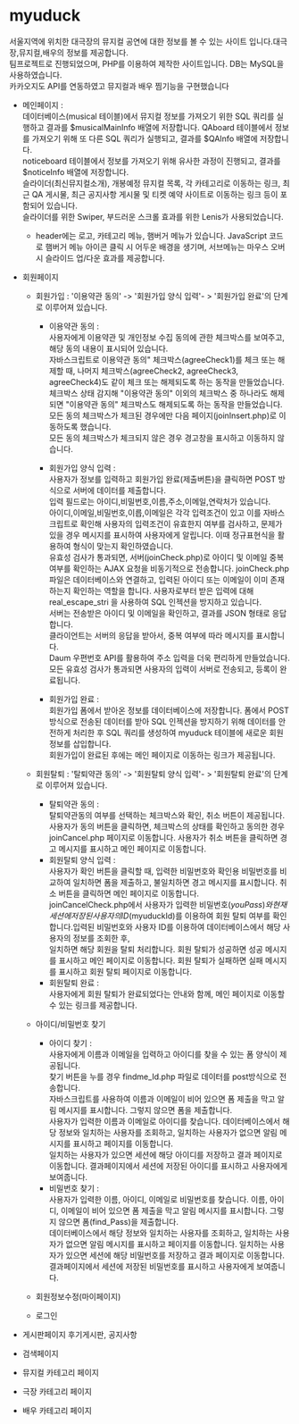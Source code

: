 # myuduck
서울지역에 위치한 대극장의 뮤지컬 공연에 대한 정보를 볼 수 있는 사이트 입니다.대극장,뮤지컬,배우의 정보를 제공합니다.   
팀프로젝트로 진행되었으며, PHP를 이용하여 제작한 사이트입니다. DB는 MySQL을 사용하였습니다.   
카카오지도 API를 연동하였고 뮤지컬과 배우 찜기능을 구현했습니다

- 메인페이지 :   
  데이터베이스(musical 테이블)에서 뮤지컬 정보를 가져오기 위한 SQL 쿼리를 실행하고 결과를 $musicalMainInfo 배열에 저장합니다.
  QAboard 테이블에서 정보를 가져오기 위해 또 다른 SQL 쿼리가 실행되고, 결과를 $QAInfo 배열에 저장합니다.   
  noticeboard 테이블에서 정보를 가져오기 위해 유사한 과정이 진행되고, 결과를 $noticeInfo 배열에 저장합니다.   
  슬라이더(최신뮤지컬소개), 개봉예정 뮤지컬 목록, 각 카테고리로 이동하는 링크, 최근 QA 게시물, 최근 공지사항 게시물 및 티켓 예약 사이트로 이동하는 링크 등이 포함되어 있습니다.   
  슬라이더를 위한 Swiper, 부드러운 스크롤 효과를 위한 Lenis가 사용되었습니다.   
  - header에는 로고, 카테고리 메뉴, 햄버거 메뉴가 있습니다. JavaScript 코드로 햄버거 메뉴 아이콘 클릭 시 어두운 배경을 생기며, 서브메뉴는 마우스 오버 시 슬라이드 업/다운 효과를 제공합니다.   

- 회원페이지   
  - 회원가입 : '이용약관 동의' -> '회원가입 양식 입력'- > '회원가입 완료'의 단계로 이루어져 있습니다.   
    - 이용약관 동의 :   
      사용자에게 이용약관 및 개인정보 수집 동의에 관한 체크박스를 보여주고, 해당 동의 내용이 표시되어 있습니다.   
      자바스크립트로 이용약관 동의" 체크박스(agreeCheck1)를 체크 또는 해제할 때, 나머지 체크박스(agreeCheck2, agreeCheck3, agreeCheck4)도 같이 체크 또는 해제되도록 하는 동작을 만들었습니다.   
      체크박스 상태 감지해 "이용약관 동의" 이외의 체크박스 중 하나라도 해제되면 "이용약관 동의" 체크박스도 해제되도록 하는 동작을 만들었습니다.   
      모든 동의 체크박스가 체크된 경우에만 다음 페이지(joinInsert.php)로 이동하도록 했습니다.   
      모든 동의 체크박스가 체크되지 않은 경우 경고창을 표시하고 이동하지 않습니다.

    - 회원가입 양식 입력 :   
      사용자가 정보를 입력하고 회원가입 완료(제출버튼)을 클릭하면 POST 방식으로 서버에 데이터를 제출합니다.   
      입력 필드로는 아이디,비밀번호,이름,주소,이메일,연락처가 있습니다.   
      아이디,이메일,비밀번호,이릅,이메일은 각각 입력조건이 있고 이를 자바스크립트로 확인해 사용자의 입력조건이 유효한지 여부를 검사하고, 문제가 있을 경우 메시지를 표시하여 사용자에게 알립니다. 이때 정규표현식을 활용하여 형식이 맞는지 확인하였습니다.   
      유효성 검사가 통과되면, 서버(joinCheck.php)로 아이디 및 이메일 중복 여부를 확인하는 AJAX 요청을 비동기적으로 전송합니다. joinCheck.php 파일은 데이터베이스와 연결하고, 입력된 아이디 또는 이메일이 이미 존재하는지 확인하는 역할을 합니다. 사용자로부터 받은 입력에 대해 real_escape_stri        을 사용하여 SQL 인젝션을 방지하고 있습니다.   
      서버는 전송받은 아이디 및 이메일을 확인하고, 결과를 JSON 형태로 응답합니다.   
      클라이언트는 서버의 응답을 받아서, 중복 여부에 따라 메시지를 표시합니다.   
      Daum 우편번호 API를 활용하여 주소 입력을 더욱 편리하게 만들었습니다.   
      모든 유효성 검사가 통과되면 사용자의 입력이 서버로 전송되고, 등록이 완료됩니다.   

    - 회원가입 완료 :   
      회원가입 폼에서 받아온 정보를 데이터베이스에 저장합니다. 폼에서 POST 방식으로 전송된 데이터를 받아 SQL 인젝션을 방지하기 위해 데이터를 안전하게 처리한 후 SQL 쿼리를 생성하여 myuduck 테이블에 새로운 회원 정보를 삽입합니다.   
      회원가입이 완료된 후에는 메인 페이지로 이동하는 링크가 제공됩니다.
      
   - 회원탈퇴 : '탈퇴약관 동의' -> '회원탈퇴 양식 입력'- > '회원탈퇴 완료'의 단계로 이루어져 있습니다.   
     - 탈퇴약관 동의 :   
       탈퇴약관동의 여부를 선택하는 체크박스와 확인, 취소 버튼이 제공됩니다.   
       사용자가 동의 버튼을 클릭하면, 체크박스의 상태를 확인하고 동의한 경우 joinCancel.php 페이지로 이동합니다. 사용자가 취소 버튼을 클릭하면 경고 메시지를 표시하고 메인 페이지로 이동합니다.   
     - 회원탈퇴 양식 입력 :   
       사용자가 확인 버튼을 클릭할 때, 입력한 비밀번호와 확인용 비밀번호를 비교하여 일치하면 폼을 제출하고, 불일치하면 경고 메시지를 표시합니다. 취소 버튼을 클릭하면 메인 페이지로 이동합니다.   
       joinCancelCheck.php에서 사용자가 입력한 비밀번호($youPass)와 현재 세션에 저장된 사용자의 ID($myuduckId)를 이용하여 회원 탈퇴 여부를 확인합니다.입력된 비밀번호와 사용자 ID를 이용하여 데이터베이스에서 해당 사용자의 정보를 조회한 후,   
       일치하면 해당 회원을 탈퇴 처리합니다. 회원 탈퇴가 성공하면 성공 메시지를 표시하고 메인 페이지로 이동합니다. 회원 탈퇴가 실패하면 실패 메시지를 표시하고 회원 탈퇴 페이지로 이동합니다.   
     - 회원탈퇴 완료 :   
       사용자에게 회원 탈퇴가 완료되었다는 안내와 함께, 메인 페이지로 이동할 수 있는 링크를 제공합니다.     
  - 아이디/비밀번호 찾기   
    - 아이디 찾기 :   
      사용자에게 이름과 이메일을 입력하고 아이디를 찾을 수 있는 폼 양식이 제공됩니다.   
      찾기 버튼을 누를 경우 findme_Id.php 파일로 데이터를 post방식으로 전송합니다.   
      자바스크립트를 사용하여 이름과 이메일이 비어 있으면 폼 제출을 막고 알림 메시지를 표시합니다. 그렇지 않으면 폼을 제출합니다.     
      사용자가 입력한 이름과 이메일로 아이디를 찾습니다. 데이터베이스에서 해당 정보와 일치하는 사용자를 조회하고, 일치하는 사용자가 없으면 알림 메시지를 표시하고 페이지를 이동합니다.   
      일치하는 사용자가 있으면 세션에 해당 아이디를 저장하고 결과 페이지로 이동합니다. 결과페이지에서 세션에 저장된 아이디를 표시하고 사용자에게 보여줍니다.   
    - 비밀번호 찾기 :   
      사용자가 입력한 이름, 아이디, 이메일로 비밀번호를 찾습니다. 이름, 아이디, 이메일이 비어 있으면 폼 제출을 막고 알림 메시지를 표시합니다. 그렇지 않으면 폼(find_Pass)을 제출합니다.   
      데이터베이스에서 해당 정보와 일치하는 사용자를 조회하고, 일치하는 사용자가 없으면 알림 메시지를 표시하고 페이지를 이동합니다. 일치하는 사용자가 있으면 세션에 해당 비밀번호를 저장하고 결과 페이지로 이동합니다.   
      결과페이지에서 세션에 저장된 비밀번호를 표시하고 사용자에게 보여줍니다.   
    
  - 회원정보수정(마이페이지)
    
  - 로그인


- 게시판페이지
후기게시판, 공지사항
- 검색페이지
- 뮤지컬 카테고리 페이지
- 극장 카테고리 페이지 
- 배우 카테고리 페이지


